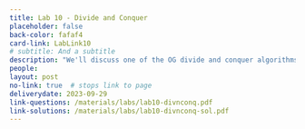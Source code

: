 ```yaml
---
title: Lab 10 - Divide and Conquer
placeholder: false
back-color: fafaf4
card-link: LabLink10
# subtitle: And a subtitle
description: "We'll discuss one of the OG divide and conquer algorithms: Kartsuba's algorithm."
people:
layout: post
no-link: true  # stops link to page 
deliverydate: 2023-09-29
link-questions: /materials/labs/lab10-divnconq.pdf
link-solutions: /materials/labs/lab10-divnconq-sol.pdf
---
```










